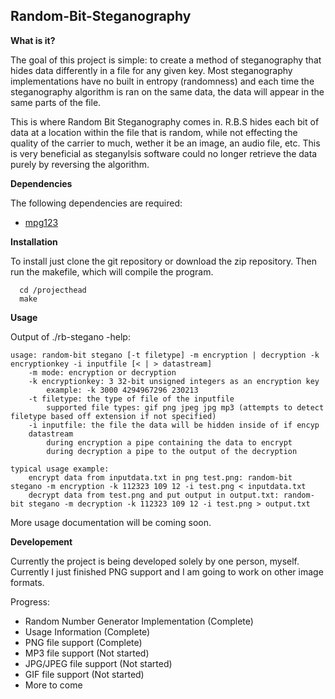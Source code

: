 ## Random-Bit-Steganography

**What is it?**

The goal of this project is simple: to create a method of steganography that hides data differently in a file for any given key. Most steganography implementations have no built in entropy (randomness) and each time the steganography algorithm is ran on the same data, the data will appear in the same parts of the file.

This is where Random Bit Steganography comes in. R.B.S hides each bit of data at a location within the file that is random, while not effecting the quality of the carrier to much, wether it be an image, an audio file, etc. This is very beneficial as steganylsis software could no longer retrieve the data purely by reversing the algorithm. 

**Dependencies**

The following dependencies are required:

* [mpg123](http://www.mpg123.de/)

**Installation**

To install just clone the git repository or download the zip repository.
Then run the makefile, which will compile the program.

```
  cd /projecthead
  make
```

**Usage**

Output of ./rb-stegano -help:

```
usage: random-bit stegano [-t filetype] -m encryption | decryption -k encryptionkey -i inputfile [< | > datastream]
	-m mode: encryption or decryption
	-k encryptionkey: 3 32-bit unsigned integers as an encryption key
		example: -k 3000 4294967296 230213
	-t filetype: the type of file of the inputfile
		supported file types: gif png jpeg jpg mp3 (attempts to detect filetype based off extension if not specified)
	-i inputfile: the file the data will be hidden inside of if encyp
	datastream
		during encryption a pipe containing the data to encrypt
		during decryption a pipe to the output of the decryption

typical usage example:
	encrypt data from inputdata.txt in png test.png: random-bit stegano -m encryption -k 112323 109 12 -i test.png < inputdata.txt
	decrypt data from test.png and put output in output.txt: random-bit stegano -m decryption -k 112323 109 12 -i test.png > output.txt
```

More usage documentation will be coming soon.

**Developement**

Currently the project is being developed solely by one person, myself. Currently I just finished PNG support and I am going to work on other image formats.

Progress:

* Random Number Generator Implementation (Complete)
* Usage Information (Complete)
* PNG file support (Complete)
* MP3 file support (Not started)
* JPG/JPEG file support (Not started)
* GIF file support (Not started)
* More to come

